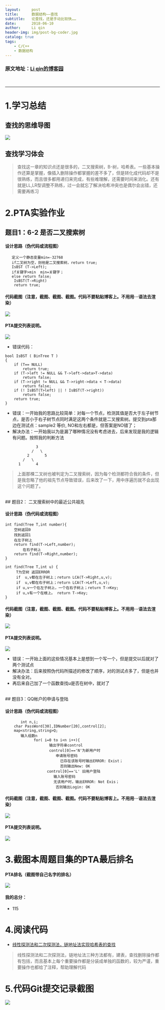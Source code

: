 ```yaml
---
layout:     post
title:      数据结构——查找
subtitle:   论查找，还是手动比较快……
date:       2018-06-10
author:     Li qin
header-img: img/post-bg-coder.jpg
catalog: true
tags:
    - C/C++
    - 数据结构
---
```

### 原文地址：[Li qin的博客园](https://www.cnblogs.com/1795759388-/p/9094405.html)
<br><hr>
# 1.学习总结
## 查找的思维导图
![](https://images2018.cnblogs.com/blog/1233587/201805/1233587-20180527225035576-357183968.png)

## 查找学习体会

> 查找这一章的知识点还是很多的，二叉搜索树，B-树，哈希表。一些基本操作还算是掌握，像插入删除操作都掌握的差不多了，但是转化成代码却不是很熟练，而且很多都用递归来完成，有些难理解，还需要时间来消化。还有就是LL,LR型调整不熟练，过一会就忘了解决哈希冲突也是偶尔会出错，还需要再练习

# 2.PTA实验作业
## 题目1：6-2 是否二叉搜索树
#### 设计思路（伪代码或流程图）

```
   定义一个静态变量min=-32768
   if二叉树为空，则他是二叉搜索树，return true;
   IsBST (T->Left);
   if关键字>min  min=关键字；
   else return false;
    IsBST(T->Right)
	return true;
```

#### 代码截图（注意，截图、截图、截图。代码不要粘贴博客上。不用用···语法去渲染）

![](https://images2018.cnblogs.com/blog/1233587/201805/1233587-20180526214505329-1953969693.png)

#### PTA提交列表说明。

![](https://images2018.cnblogs.com/blog/1233587/201805/1233587-20180526214550412-1579189410.png)
- 错误代码：

```
bool IsBST ( BinTree T )
{
    if (T== NULL)
        return true;
    if (T->left != NULL && T->left->data>T->data)
        return false;
    if (T->right != NULL && T->right->data < T->data)
        return false;
    if (! IsBST(T>left) || ! IsBST(T->right))
        return false;
    return true;
}
```

- 错误：一开始我的思路比较简单：对每一个节点，检测其值是否大于左子树节点，是否小于右子树节点同时满足这两个条件就是二叉搜索树。提交到pta那边在测试点：sample2 等价, NO和左右都是，但答案是NO错了；
- 解决办法：一开始我以为是漏了哪种情况没有考虑进去，后来发现是我的逻辑有问题。按照我的判断方法

```
              3
            /   \
          2       5
        /   \
      1       4
```

> 上面那棵二叉树也被判定为二叉搜索树，因为每个检测都符合我的条件，但是我忽略了他的祖先节点导致错误，后来改了一下，用中序遍历就不会出现这个问题了。

<br>
## 题目2： 二叉搜索树中的最近公共祖先

#### 设计思路（伪代码或流程图）

```
int find(Tree T,int number){
    空树返回0
    找到返回1
    在左子树上
    return find(T->Left,number);
        在右子树上
    return find(T->Right,number);
}

int find(Tree T,int u) {
     T为空树 返回ERROR
     if  u,v都在左子树上；return LCA(T->Right,u,v);
     if  u,v都在右子树上；return LCA(T->Left,u,v);
     if u,v一个在左子树上，一个在右子树上；return T->Key;
     if u,v有一个在根上。 return T->Key;
}

```
#### 代码截图（注意，截图、截图、截图。代码不要粘贴博客上。不用用···语法去渲染）

![](https://images2018.cnblogs.com/blog/1233587/201805/1233587-20180526222134281-285070508.png)


#### PTA提交列表说明。
![](https://images2018.cnblogs.com/blog/1233587/201805/1233587-20180526222211333-1679287019.png)

- 错误：一开始上面的这些情况基本上是想到一个写一个，但是提交以后就对了两个测试点
- 解决办法：后来按照伪代码所描述的修改了顺序，对的测试点多了，但是也并没有全对。
- 再后来自己加了一个函数查找u是否在树中，就对了

<br>
## 题目3：QQ帐户的申请与登陆

#### 设计思路（伪代码或流程图）

```
       int n,i;
	char PassWord[30],IDNumber[20],control[2];
	map<string,string>Q;
       输入组数n
             for( i=0 to i<n i++){
                    输出字符串control
                    control[0]=='N'为新用户时
                       申请账号密码
                         已存在该账号时输出ERROR: Exist；
                         否则输出New: OK
                   control[0]=='L' 旧用户登陆
                      输入账号密码
                      无该用户时，输出ERROR: Not Exis；
                       否则输出Login: OK

```

#### 代码截图（注意，截图、截图、截图。代码不要粘贴博客上。不用用···语法去渲染）
![](https://images2018.cnblogs.com/blog/1233587/201805/1233587-20180526232656931-1839189984.png)

#### PTA提交列表说明。
![](https://images2018.cnblogs.com/blog/1233587/201805/1233587-20180526232722165-1599397219.png)


# 3.截图本周题目集的PTA最后排名

#### PTA排名（截图带自己名字的排名）
![](https://images2018.cnblogs.com/blog/1233587/201805/1233587-20180526232804095-1253455400.png)

#### 我的总分：
- 115

# 4.阅读代码

- [线性探测法和二次探测法，链地址法实现哈希表的查找](https://blog.csdn.net/qq_35644234/article/details/68068293)

> 线性探测法和二次探测法，链地址法三种方法都有，建表，查找删除操作都有包括，而且基本上每个重要操作都是分装成单独的函数的，较为严谨，重要操作也都给了注释，帮助理解代码

# 5.代码Git提交记录截图

![](https://images2018.cnblogs.com/blog/1233587/201805/1233587-20180527232423228-336465598.png)
